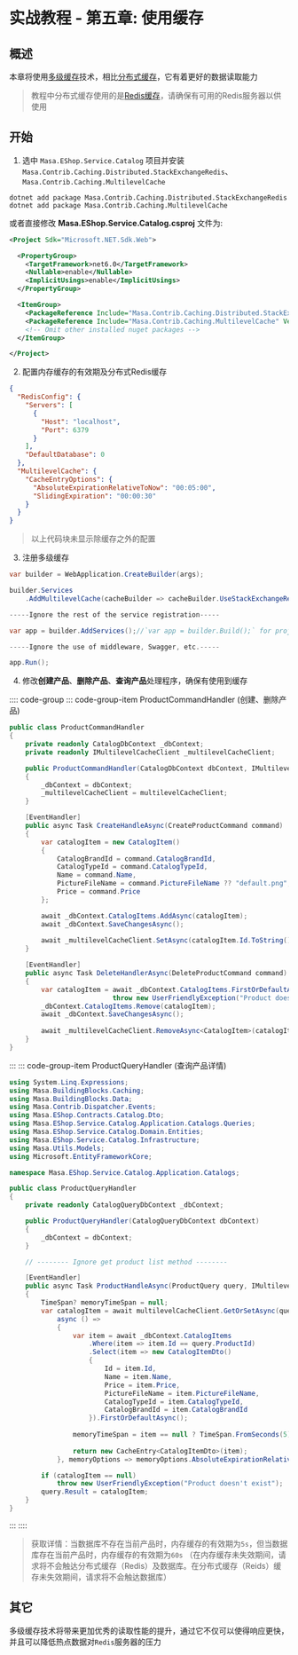# 实战教程 - 第五章: 使用缓存

## 概述

本章将使用[多级缓存](/framework/building-blocks/caching/multilevel-cache)技术，相比[分布式缓存](https://learn.microsoft.com/zh-cn/aspnet/core/performance/caching/distributed)，它有着更好的数据读取能力

> 教程中分布式缓存使用的是[Redis缓存](/framework/building-blocks/caching/stackexchange-redis)，请确保有可用的Redis服务器以供使用

## 开始

1. 选中 `Masa.EShop.Service.Catalog` 项目并安装 `Masa.Contrib.Caching.Distributed.StackExchangeRedis`、`Masa.Contrib.Caching.MultilevelCache`

```shell
dotnet add package Masa.Contrib.Caching.Distributed.StackExchangeRedis
dotnet add package Masa.Contrib.Caching.MultilevelCache
```

或者直接修改 **Masa.EShop.Service.Catalog.csproj** 文件为:

```xml
<Project Sdk="Microsoft.NET.Sdk.Web">

  <PropertyGroup>
    <TargetFramework>net6.0</TargetFramework>
    <Nullable>enable</Nullable>
    <ImplicitUsings>enable</ImplicitUsings>
  </PropertyGroup>

  <ItemGroup>
    <PackageReference Include="Masa.Contrib.Caching.Distributed.StackExchangeRedis" Version="$(MasaFrameworkPackageVersion)" />
    <PackageReference Include="Masa.Contrib.Caching.MultilevelCache" Version="$(MasaFrameworkPackageVersion)" />
    <!-- Omit other installed nuget packages -->
  </ItemGroup>

</Project>
```

2. 配置内存缓存的有效期及分布式Redis缓存

```json
{
  "RedisConfig": {
    "Servers": [
      {
        "Host": "localhost",
        "Port": 6379
      }
    ],
    "DefaultDatabase": 0
  },
  "MultilevelCache": {
    "CacheEntryOptions": {
      "AbsoluteExpirationRelativeToNow": "00:05:00",
      "SlidingExpiration": "00:00:30"
    }
  }
}
```

> 以上代码块未显示除缓存之外的配置

3. 注册多级缓存

```csharp
var builder = WebApplication.CreateBuilder(args);

builder.Services
    .AddMultilevelCache(cacheBuilder => cacheBuilder.UseStackExchangeRedisCache());

-----Ignore the rest of the service registration-----

var app = builder.AddServices();//`var app = builder.Build();` for projects not using MinimalAPis

-----Ignore the use of middleware, Swagger, etc.-----

app.Run();
```

4. 修改**创建产品**、**删除产品**、**查询产品**处理程序，确保有使用到缓存

:::: code-group
::: code-group-item ProductCommandHandler (创建、删除产品)
```csharp
public class ProductCommandHandler
{
    private readonly CatalogDbContext _dbContext;
    private readonly IMultilevelCacheClient _multilevelCacheClient;

    public ProductCommandHandler(CatalogDbContext dbContext, IMultilevelCacheClient multilevelCacheClient)
    {
        _dbContext = dbContext;
        _multilevelCacheClient = multilevelCacheClient;
    }

    [EventHandler]
    public async Task CreateHandleAsync(CreateProductCommand command)
    {
        var catalogItem = new CatalogItem()
        {
            CatalogBrandId = command.CatalogBrandId,
            CatalogTypeId = command.CatalogTypeId,
            Name = command.Name,
            PictureFileName = command.PictureFileName ?? "default.png",
            Price = command.Price
        };

        await _dbContext.CatalogItems.AddAsync(catalogItem);
        await _dbContext.SaveChangesAsync();
        
        await _multilevelCacheClient.SetAsync(catalogItem.Id.ToString(), catalogItem);
    }

    [EventHandler]
    public async Task DeleteHandlerAsync(DeleteProductCommand command)
    {
        var catalogItem = await _dbContext.CatalogItems.FirstOrDefaultAsync(item => item.Id == command.ProductId) ??
                          throw new UserFriendlyException("Product doesn't exist");
        _dbContext.CatalogItems.Remove(catalogItem);
        await _dbContext.SaveChangesAsync();
        
        await _multilevelCacheClient.RemoveAsync<CatalogItem>(catalogItem.Id.ToString());
    }
}
```
:::
::: code-group-item ProductQueryHandler (查询产品详情)
```csharp
using System.Linq.Expressions;
using Masa.BuildingBlocks.Caching;
using Masa.BuildingBlocks.Data;
using Masa.Contrib.Dispatcher.Events;
using Masa.EShop.Contracts.Catalog.Dto;
using Masa.EShop.Service.Catalog.Application.Catalogs.Queries;
using Masa.EShop.Service.Catalog.Domain.Entities;
using Masa.EShop.Service.Catalog.Infrastructure;
using Masa.Utils.Models;
using Microsoft.EntityFrameworkCore;

namespace Masa.EShop.Service.Catalog.Application.Catalogs;

public class ProductQueryHandler
{
    private readonly CatalogQueryDbContext _dbContext;

    public ProductQueryHandler(CatalogQueryDbContext dbContext)
    {
        _dbContext = dbContext;
    }

    // -------- Ignore get product list method --------

    [EventHandler]
    public async Task ProductHandleAsync(ProductQuery query, IMultilevelCacheClient multilevelCacheClient)
    {
        TimeSpan? memoryTimeSpan = null;
        var catalogItem = await multilevelCacheClient.GetOrSetAsync(query.ProductId.ToString(),
            async () =>
            {
                var item = await _dbContext.CatalogItems
                    .Where(item => item.Id == query.ProductId)
                    .Select(item => new CatalogItemDto()
                    {
                        Id = item.Id,
                        Name = item.Name,
                        Price = item.Price,
                        PictureFileName = item.PictureFileName,
                        CatalogTypeId = item.CatalogTypeId,
                        CatalogBrandId = item.CatalogBrandId
                    }).FirstOrDefaultAsync();
                
                memoryTimeSpan = item == null ? TimeSpan.FromSeconds(5) :TimeSpan.FromSeconds(60);
                
                return new CacheEntry<CatalogItemDto>(item);
            }, memoryOptions => memoryOptions.AbsoluteExpirationRelativeToNow = memoryTimeSpan);

        if (catalogItem == null)
            throw new UserFriendlyException("Product doesn't exist");
        query.Result = catalogItem;
    }
}
```
:::
::::

> 获取详情：当数据库不存在当前产品时，内存缓存的有效期为`5s`，但当数据库存在当前产品时，内存缓存的有效期为`60s` （在内存缓存未失效期间，请求将不会触达分布式缓存（Redis）及数据库。在分布式缓存（Reids）缓存未失效期间，请求将不会触达数据库）

## 其它

多级缓存技术将带来更加优秀的读取性能的提升，通过它不仅可以使得响应更快，并且可以降低热点数据对`Redis`服务器的压力